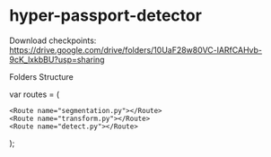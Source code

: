 # hyper-passport-detector

Download checkpoints: https://drive.google.com/drive/folders/10UaF28w80VC-lARfCAHvb-9cK_lxkbBU?usp=sharing

Folders Structure

var routes = (
  <Route name="hyper-passport-detector">
    <Route name="core"></Route>
    <Route name="data"></Route>
    <Route name="checkpoints"></Route>
    <Route name="images"></Route>
    <Route name="detections"> <Route name="crop"> </Route></Route>
   
    <Route name="segmentation.py"></Route>
    <Route name="transform.py"></Route>
    <Route name="detect.py"></Route>
  </Route>
);
